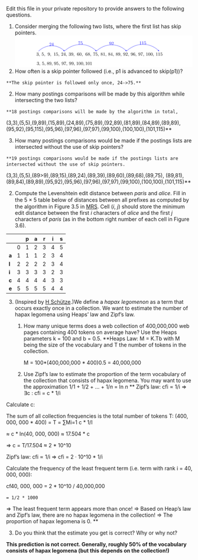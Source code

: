 Edit this file in your private repository to provide answers to the following questions.

1. Consider merging the following two lists, where the first list has skip pointers.
![skips](skips.png)
  1. How often is a skip pointer followed (i.e., p1 is advanced to skip(p1))?

    **The skip pointer is followed only once, 24->75.**

  2. How many postings comparisons will be made by this algorithm while intersecting the two lists?

    **18 postings comparisons will be made by the algorithm in total,
(3,3),(5,5),(9,89),(15,89),(24,89),(75,89),(92,89),(81,89),(84,89),(89,89),(95,92),(95,115),(95,96),(97,96),(97,97),(99,100),(100,100),(101,115)** 
  
  3. How many postings comparisons would be made if the postings lists are intersected without the use of skip pointers?

    **19 postings comparisons would be made if the postings lists are intersected without the use of skip pointers.
(3,3),(5,5),(89>9),(89,15),(89,24),(89,39),(89,60),(89,68),(89,75), (89,81),(89,84),(89,89),(95,92),(95,96),(97,96),(97,97),(99,100),(100,100),(101,115)**


2. Compute the Levenshtein edit distance between *paris* and *alice*. Fill in the 5 × 5 table below of
distances between all preﬁxes as computed by the algorithm in Figure 3.5 in [MRS](http://nlp.stanford.edu/IR-book/pdf/03dict.pdf). Cell (*i*, *j*) should store the minimum edit distance between the first *i* characters of *alice* and the first *j* characters of *paris* (as in the bottom right number of each cell in Figure 3.6).

  |       |   | p | a | r | i | s |
  |-------|---|---|---|---|---|---|
  |       | 0 | 1 | 2 | 3 | 4 | 5 |
  | **a** | 1 | 1 | 1 | 2 | 3 | 4 |
  | **l** | 2 | 2 | 2 | 2 | 3 | 4 |
  | **i** | 3 | 3 | 3 | 3 | 2 | 3 |
  | **c** | 4 | 4 | 4 | 4 | 3 | 3 |
  | **e** | 5 | 5 | 5 | 5 | 4 | 4 |

3. (Inspired by [H Schütze](http://www.cis.uni-muenchen.de/~hs/teach/13s/ir/).)We define a *hapax legomenon* as a term that occurs exactly once in a collection. We want to estimate the number of hapax legomena using Heaps’ law and Zipf’s law.
    1. How many unique terms does a web collection of 400,000,000 web pages containing 400 tokens on average have? Use the Heaps parameters k = 100 and b = 0.5.
	**Heaps Law: M = K.Tb with M being the size of the vocabulary and T the number of tokens in the collection.
	
       M = 100*(400,000,000 * 400)0.5 
	 = 40,000,000  
    2. Use Zipf’s law to estimate the proportion of the term vocabulary of the collection that consists of hapax legomena. You may want to use the approximation 1/1 + 1/2 + ... + 1/*n* = ln *n*
	**
Zipf’s law: cfi ∝ 1/i ⇒ ∃c : cfi = c * 1/i

Calculate c:

The sum of all collection frequencies is the total number of tokens T:
(400, 000, 000 * 400) = T = ∑Mi=1 c * 1/I 

≈ c * ln(40, 000, 000) ≈ 17.504 * c

⇒ c = T/17.504 ≈ 2 * 10^10

Zipf’s law: cfi ∝ 1/i ⇒ cfi = 2 · 10^10 * 1/i

Calculate the frequency of the least frequent term (i.e. term with rank
i = 40, 000, 000):

cf40, 000, 000 = 2 * 10^10 / 40,000,000 
	    
    = 1/2 * 1000

⇒ The least frequent term appears more than once! 
⇒ Based on Heap’s law and Zipf’s law, there are no hapax legomena in the collection!
⇒ The proportion of hapax legomena is 0. **
    
   3. Do you think that the estimate you get is correct? Why or why not?

  **This prediction is not correct. Generally, roughly 50% of the vocabulary consists of hapax legomena (but this depends on the collection!)**

